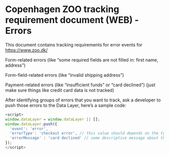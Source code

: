 # Copenhagen ZOO tracking requirement document (WEB) - Errors
This document contains tracking requirements for error events for https://www.zoo.dk/


Form-related errors (like “some required fields are not filled in: first name, address”)

Form-field-related errors (like “invalid shipping address”)

Payment-related errors (like “insufficient funds” or “card declined”) (just make sure things like credit card data is not tracked)

After identifying groups of errors that you want to track, ask a developer to push those errors to the Data Layer, here’s a sample code:

````javascript
<script>
window.dataLayer = window.dataLayer || [];
window.dataLayer.push({
  'event': 'error',
  'errorType': 'checkout error', // this value should depends on the type of error, e.g. form error, checkout error, etc.
  'errorMessage' : 'card declined' // some descriptive message about the error
});
</script>
````
